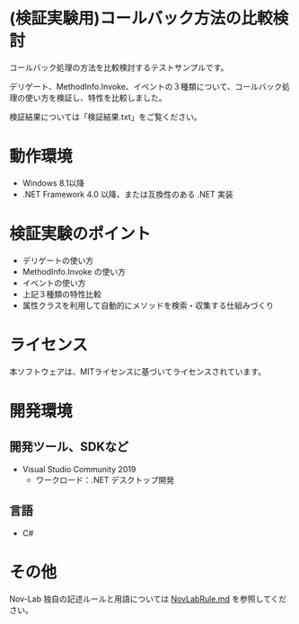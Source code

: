 ﻿# (検証実験用)コールバック方法の比較検討

コールバック処理の方法を比較検討するテストサンプルです。

デリゲート、MethodInfo.Invoke、イベントの３種類について、コールバック処理の使い方を検証し、特性を比較しました。

検証結果については「検証結果.txt」をご覧ください。


# 動作環境

- Windows 8.1以降
- .NET Framework 4.0 以降、または互換性のある .NET 実装


# 検証実験のポイント

- デリゲートの使い方
- MethodInfo.Invoke の使い方
- イベントの使い方
- 上記３種類の特性比較
- 属性クラスを利用して自動的にメソッドを検索・収集する仕組みづくり


# ライセンス

本ソフトウェアは、MITライセンスに基づいてライセンスされています。


# 開発環境

## 開発ツール、SDKなど
- Visual Studio Community 2019
  - ワークロード：.NET デスクトップ開発

## 言語
- C#


# その他

Nov-Lab 独自の記述ルールと用語については [NovLabRule.md](https://github.com/Nov-Lab/Nov-Lab/blob/main/NovLabRule.md) を参照してください。
